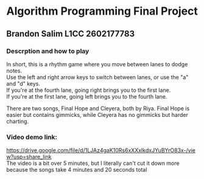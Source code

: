 # Algorithm Programming Final Project
## Brandon Salim L1CC 2602177783
### Descrption and how to play
In short, this is a rhythm game where you move between lanes to dodge notes.<br>
Use the left and right arrow keys to switch between lanes, or use the "a" and "d" keys.<br>
If you're at the fourth lane, going right brings you to the first lane.<br>
If you're at the first lane, going left brings you to the fourth lane.<br>

There are two songs, Final Hope and Cleyera, both by Riya.
Final Hope is easier but contains gimmicks, while Cleyera has no gimmicks but harder charting.

### Video demo link:
https://drive.google.com/file/d/1LJAz4gaK10Rs6xXXxIkdxJYuBYrO83x-/view?usp=share_link <br>
The video is a bit over 5 minutes, but I literally can't cut it down more because the songs take 4 minutes and 20 seconds total
